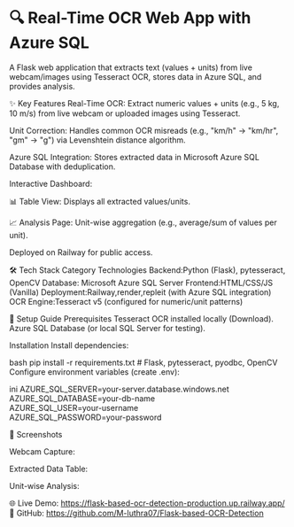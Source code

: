 # 🔍 Real-Time OCR Web App with Azure SQL
A Flask web application that extracts text (values + units) from live webcam/images using Tesseract OCR, stores data in Azure SQL, and provides analysis.

✨ Key Features
Real-Time OCR: Extract numeric values + units (e.g., 5 kg, 10 m/s) from live webcam or uploaded images using Tesseract.

Unit Correction: Handles common OCR misreads (e.g., "km/h" → "km/hr", "gm" → "g") via Levenshtein distance algorithm.

Azure SQL Integration: Stores extracted data in Microsoft Azure SQL Database with deduplication.

Interactive Dashboard:

📊 Table View: Displays all extracted values/units.

📈 Analysis Page: Unit-wise aggregation (e.g., average/sum of values per unit).

Deployed on Railway for public access.

🛠 Tech Stack
Category	Technologies
Backend:Python (Flask), pytesseract, OpenCV
Database:	Microsoft Azure SQL Server
Frontend:HTML/CSS/JS (Vanilla)
Deployment:Railway,render,repleit (with Azure SQL integration)
OCR Engine:Tesseract v5 (configured for numeric/unit patterns)

🚀 Setup Guide
Prerequisites
Tesseract OCR installed locally (Download).
Azure SQL Database (or local SQL Server for testing).

Installation 
Install dependencies:

bash
pip install -r requirements.txt  # Flask, pytesseract, pyodbc, OpenCV  
Configure environment variables (create .env):

ini
AZURE_SQL_SERVER=your-server.database.windows.net  
AZURE_SQL_DATABASE=your-db-name  
AZURE_SQL_USER=your-username  
AZURE_SQL_PASSWORD=your-password  

📸 Screenshots

Webcam Capture:


Extracted Data Table:


Unit-wise Analysis:



🌐 Live Demo: https://flask-based-ocr-detection-production.up.railway.app/
📂 GitHub: https://github.com/M-luthra07/Flask-based-OCR-Detection
